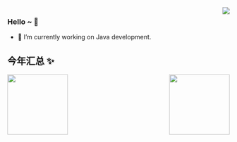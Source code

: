 <img align="right" src="https://github-readme-stats.vercel.app/api?username=Llikey&show_icons=true&icon_color=CE1D2D&text_color=718096&bg_color=ffffff&hide_title=true" />

### Hello ~ 👋

- 🔭 I’m currently working on Java development. 

## 今年汇总 ✨

<img align="left" height="137px" src="https://github-readme-stats.vercel.app/api?username=Llikey&hide_title=true&hide_border=true&show_icons=true&include_all_commits=true&line_height=21&bg_color=0,EC6C6C,FFD479,FFFC79,73FA79&theme=graywhite&locale=cn" />
<img align="right" height="137px" src="https://github-readme-stats.vercel.app/api/top-langs/?username=Llikey&hide_title=true&hide_border=true&layout=compact&bg_color=0,73FA79,73FDFF,D783FF&theme=graywhite&locale=cn" />

